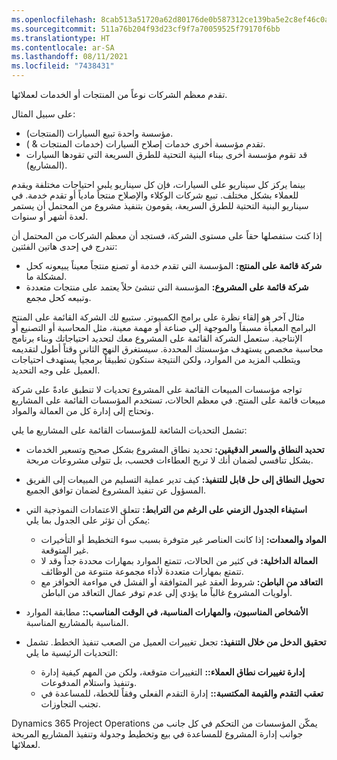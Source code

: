 ```yaml
---
ms.openlocfilehash: 8cab513a51720a62d80176de0b587312ce139ba5e2c8ef46c0a66faa3d3c878a
ms.sourcegitcommit: 511a76b204f93d23cf9f7a70059525f79170f6bb
ms.translationtype: HT
ms.contentlocale: ar-SA
ms.lasthandoff: 08/11/2021
ms.locfileid: "7438431"
---
```

تقدم معظم الشركات نوعاً من المنتجات أو الخدمات لعملائها.

على سبيل المثال:

 -  مؤسسة واحدة تبيع السيارات (المنتجات).
 -  تقدم مؤسسة أخرى خدمات إصلاح السيارات (خدمات المنتجات &amp; ).
 -  قد تقوم مؤسسة أخرى ببناء البنية التحتية للطرق السريعة التي تقودها السيارات (المشاريع).

بينما يركز كل سيناريو على السيارات، فإن كل سيناريو يلبي احتياجات مختلفة ويقدم للعملاء بشكل مختلف. تبيع شركات الوكلاء والإصلاح منتجاً مادياً أو تقدم خدمة. في سيناريو البنية التحتية للطرق السريعة، يقومون بتنفيذ مشروع من المحتمل أن يستمر لعدة أشهر أو سنوات.

إذا كنت ستفصلها حقاً على مستوى الشركة، فستجد أن معظم الشركات من المحتمل أن تندرج في إحدى هاتين الفئتين:

 -  **شركة قائمة على المنتج:** المؤسسة التي تقدم خدمة أو تصنع منتجاً معيناً يبيعونه كحل لمشكلة ما.
 -  **شركة قائمة على المشروع:** المؤسسة التي تنشئ حلاً يعتمد على منتجات متعددة وتبيعه كحل مجمع.

مثال آخر هو إلقاء نظرة على برامج الكمبيوتر. ستبيع لك الشركة القائمة على المنتج البرامج المعبأة مسبقاً والموجهة إلى صناعة أو مهمة معينة، مثل المحاسبة أو التصنيع أو الإنتاجية. ستعمل الشركة القائمة على المشروع معك لتحديد احتياجاتك وبناء برنامج محاسبة مخصص يستهدف مؤسستك المحددة. سيستغرق النهج الثاني وقتاً أطول لتقديمه ويتطلب المزيد من الموارد، ولكن النتيجة ستكون تطبيقاً برمجياً يستهدف احتياجات العميل على وجه التحديد.

تواجه مؤسسات المبيعات القائمة على المشروع تحديات لا تنطبق عادةً على شركة مبيعات قائمة على المنتج. في معظم الحالات، تستخدم المؤسسات القائمة على المشاريع وتحتاج إلى إدارة كل من العمالة والمواد.

تشمل التحديات الشائعة للمؤسسات القائمة على المشاريع ما يلي:

 -  **تحديد النطاق والسعر الدقيقين:** تحديد نطاق المشروع بشكل صحيح وتسعير الخدمات بشكل تنافسي لضمان أنك لا تربح العطاءات فحسب، بل تتولى مشروعات مربحة.
 -  **تحويل النطاق إلى حل قابل للتنفيذ:** كيف تدير عملية التسليم من المبيعات إلى الفريق المسؤول عن تنفيذ المشروع لضمان توافق الجميع.
 -  **استيفاء الجدول الزمني على الرغم من الترابط:** تتعلق الاعتمادات النموذجية التي يمكن أن تؤثر على الجدول بما يلي:
    
     -  **المواد والمعدات:** إذا كانت العناصر غير متوفرة بسبب سوء التخطيط أو التأخيرات غير المتوقعة.
     -  **العمالة الداخلية:** في كثير من الحالات، تتمتع الموارد بمهارات محددة جداً وقد لا تتمتع بمهارات متعددة لأداء مجموعة متنوعة من الوظائف.
     -  **التعاقد من الباطن:** شروط العقد غير المتوافقة أو الفشل في مواءمة الحوافز مع أولويات المشروع غالباً ما يؤدي إلى عدم توفر عمال التعاقد من الباطن.
 -  **الأشخاص المناسبون، والمهارات المناسبة، في الوقت المناسب::** مطابقة الموارد المناسبة بالمشاريع المناسبة.
 -  **تحقيق الدخل من خلال التنفيذ:** تجعل تغييرات العميل من الصعب تنفيذ الخطط. تشمل التحديات الرئيسية ما يلي:
    
     -  **إدارة تغييرات نطاق العملاء::** التغييرات متوقعة، ولكن من المهم كيفية إدارة وتنفيذ واستلام المدفوعات.
     -  **تعقب التقدم والقيمة المكتسبة::** إدارة التقدم الفعلي وفقاً للخطة، للمساعدة في تجنب التجاوزات.

Dynamics 365 Project Operations يمكّن المؤسسات من التحكم في كل جانب من جوانب إدارة المشروع للمساعدة في بيع وتخطيط وجدولة وتنفيذ المشاريع المربحة لعملائها.
